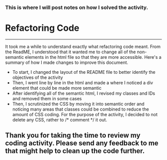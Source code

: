 ### This is where I will post notes on how I solved the activity.

# Refactoring Code

---

It took me a while to understand exactly what refactoring code meant. From the ReadME, I understood that it wanted me to change all of the non-semantic elements in the html file so that they are more accessible. Here's a summary of how I made changes to improve this document.

* To start, I changed the layout of the README file to better identify the objectives of the activity
* Then, I went line by line in the html and made a <!--comment--> where I noticed a div element that could be made more semantic
* After identifying all of the semantic html, I revised my classes and IDs and removed them in some cases
* Then, I scrutinized the CSS by moving it into semantic order and noticing many areas that classes could be combined to reduce the amount of CSS coding. For the purpose of the activity, I decided to not delete any CSS, rather to /* comment */ it out.

## Thank you for taking the time to review my coding activity. Please send any feedback to me that might help to clean up the code further.